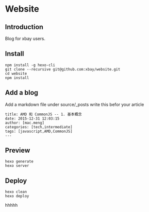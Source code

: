Website
=======

Introduction
------------
Blog for xbay users.

Install
-------

    npm install -g hexo-cli
    git clone --recursive git@github.com:xbay/website.git
    cd website
    npm install

Add a blog
----------
Add a markdown file under source/_posts
write this befor your article

    title: AMD 和 CommonJS -- 1. 基本概念
    date: 2015-12-31 12:03:15
    author: [mac.meng]
    categories: [tech,intermediate]
    tags: [javascript,AMD,CommonJS]
    ---

Preview
-------

    hexo generate
    hexo server

Deploy
------

    hexo clean
    hexo deploy

hhhhh 
